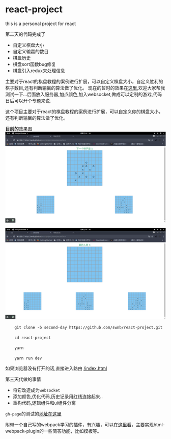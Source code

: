 # react-project
this is  a personal project for react

第二天的代码完成了
* 自定义棋盘大小
* 自定义输赢的数目
* 棋盘历史
* 棋盘sort函数bug修复
* 棋盘引入redux来处理信息

主要对于react的棋盘教程的案例进行扩展，可以自定义棋盘大小，自定义胜利的棋子数目,还有判断输赢的算法做了优化。
现在的暂时的效果在[这里](https://swnb.github.io/react-project/views/second.html),欢迎大家帮我测试一下...后面放入服务器,加点颜色,加入websocket,做成可以定制的游戏,代码日后可以开个专题来说.

这个项目主要对于react的棋盘教程的案例进行扩展，可以自定义你的棋盘大小，还有判断输赢的算法做了优化。

**目前的**效果图
![](./picture/pic.png)

![](./picture/pic1.png)

```shell
    git clone -b second-day https://github.com/swnb/react-project.git

    cd react-project

    yarn 

    yarn run dev 
```

如果浏览器没有打开的话,直接进入路由 [/index.html](http://localhost:8080/index.html)


第三天代做的事情
* 将它改造成为`websocket`
* 添加颜色,优化代码,历史记录用红线连接起来..
* 重构代码,逻辑组件和ui组件分离


`gh-page`的测试的[地址在这里](https://swnb.github.io/react-project/views/second.html)


附带一个自己写的webpack学习的插件，有兴趣，可以在[这里看](https://github.com/swnb/webpack-plugin)，主要实现html-webpack-plugin的一些简答功能，比如模板等。